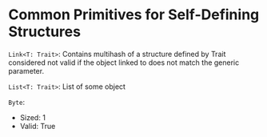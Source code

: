 # Common Primitives for Self-Defining Structures

`Link<T: Trait>`: Contains multihash of a structure defined by Trait considered not valid if the object linked to does not match the generic parameter.

`List<T: Trait>`: List of some object

`Byte`:
 - Sized: 1
 - Valid: True

